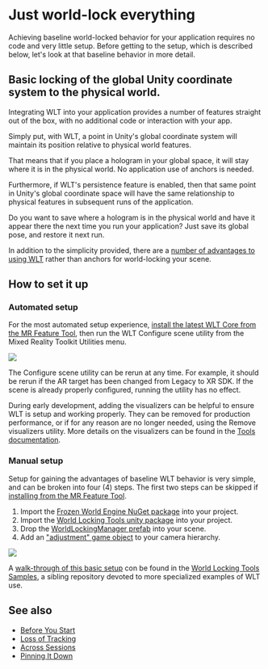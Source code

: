 
# Just world-lock everything

Achieving baseline world-locked behavior for your application requires no code and very little setup. Before getting to the setup, which is described below, let's look at that baseline behavior in more detail.

## Basic locking of the global Unity coordinate system to the physical world.

Integrating WLT into your application provides a number of features straight out of the box, with no additional code or interaction with your app.

Simply put, with WLT, a point in Unity's global coordinate system will maintain its position relative to physical world features.

That means that if you place a hologram in your global space, it will stay where it is in the physical world. No application use of anchors is needed.

Furthermore, if WLT's persistence feature is enabled, then that same point in Unity's global coordinate space will have the same relationship to physical features in subsequent runs of the application.

Do you want to save where a hologram is in the physical world and have it appear there the next time you run your application? Just save its global pose, and restore it next run.

In addition to the simplicity provided, there are a [number of advantages to using WLT](../../Concepts/BasicConcepts.md#world-locked-space) rather than anchors for world-locking your scene.

## How to set it up

### Automated setup

For the most automated setup experience, [install the latest WLT Core from the MR Feature Tool](../WLTviaMRFeatureTool.md), then run the WLT Configure scene utility from the Mixed Reality Toolkit Utilities menu. 

![](~/DocGen/Images/Screens/ConfigureScene.jpg)

The Configure scene utility can be rerun at any time. For example, it should be rerun if the AR target has been changed from Legacy to XR SDK. If the scene is already properly configured, running the utility has no effect.

During early development, adding the visualizers can be helpful to ensure WLT is setup and working properly. They can be removed for production performance, or if for any reason are no longer needed, using the Remove visualizers utility. More details on the visualizers can be found in the [Tools documentation](../Tools.md#visualizers). 

### Manual setup

Setup for gaining the advantages of baseline WLT behavior is very simple, and can be broken into four (4) steps. The first two steps can be skipped if [installing from the MR Feature Tool](../WLTviaMRFeatureTool.md).

1. Import the [Frozen World Engine NuGet package](../InitialSetup.md#frozenworld-engine-installation) into your project.
2. Import the [World Locking Tools unity package](../InitialSetup.md#world-locking-tools-assets) into your project.
3. Drop the [WorldLockingManager prefab](../InitialSetup.md#the-core-experience) into your scene.
4. Add an ["adjustment" game object](../InitialSetup.md#adding-world-locking-tools-to-a-unity-scene) to your camera hierarchy.

![](~/DocGen/Images/Screens/Simplest.jpg)

A [walk-through of this basic setup](https://microsoft.github.io/MixedReality-WorldLockingTools-Samples/Tutorial/01_Minimal/01_Minimal.html) con be found in the [World Locking Tools Samples](https://microsoft.github.io/MixedReality-WorldLockingTools-Samples/README.html), a sibling repository devoted to more specialized examples of WLT use.

## See also

* [Before You Start](BeforeGettingStarted.md)
* [Loss of Tracking](LossOfTracking.md)
* [Across Sessions](PersistenceTricks.md)
* [Pinning It Down](AlignMyCoordinates.md)
